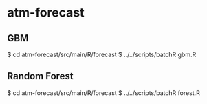 atm-forecast
============

GBM
---
$ cd atm-forecast/src/main/R/forecast
$ ../../scripts/batchR gbm.R

Random Forest
-------------
$ cd atm-forecast/src/main/R/forecast
$ ../../scripts/batchR forest.R